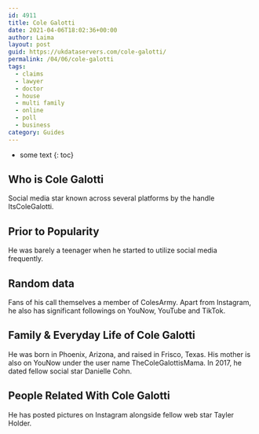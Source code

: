 ```yaml
---
id: 4911
title: Cole Galotti
date: 2021-04-06T18:02:36+00:00
author: Laima
layout: post
guid: https://ukdataservers.com/cole-galotti/
permalink: /04/06/cole-galotti
tags:
  - claims
  - lawyer
  - doctor
  - house
  - multi family
  - online
  - poll
  - business
category: Guides
---
```


* some text
{: toc}


## Who is Cole Galotti
                  
                  
                  
Social media star known across several platforms by the handle ItsColeGalotti. 
                  
              
            
              
            
                
                
                
## Prior to Popularity
                  
                  
                  
He was barely a teenager when he started to utilize social media frequently. 
                  
              
            
              
            
                
                
                
## Random data
                  
                  
                  
Fans of his call themselves a member of ColesArmy. Apart from Instagram, he also has significant followings on YouNow, YouTube and TikTok. 
                  
              
            
              
            
                
                
                
## Family & Everyday Life of Cole Galotti
                  
                  
                  
He was born in Phoenix, Arizona, and raised in Frisco, Texas. His mother is also on YouNow under the user name TheColeGalottisMama. In 2017, he dated fellow social star Danielle Cohn.  
                  
              
            
              
            
                
                
                
## People Related With Cole Galotti
                  
                  
                  
He has posted pictures on Instagram alongside fellow web star Tayler Holder.
                  
              
            
              
            
                
              
            
              
              
            
            
              
            
          
          
          
